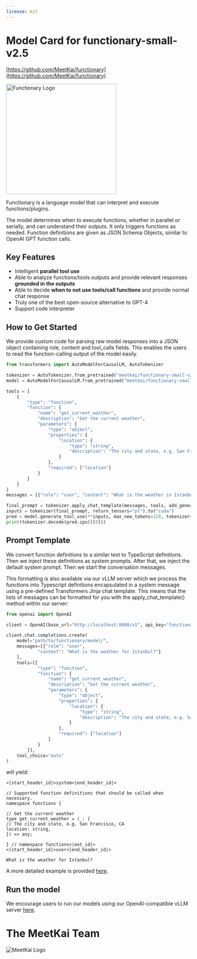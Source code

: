 ```yaml
---
license: mit
---
```

# Model Card for functionary-small-v2.5

[https://github.com/MeetKai/functionary](https://github.com/MeetKai/functionary)

<img src="https://huggingface.co/meetkai/functionary-medium-v2.2/resolve/main/functionary_logo.jpg" alt="Functionary Logo" width="300"/>

Functionary is a language model that can interpret and execute functions/plugins.

The model determines when to execute functions, whether in parallel or serially, and can understand their outputs. It only triggers functions as needed. Function definitions are given as JSON Schema Objects, similar to OpenAI GPT function calls.

## Key Features

- Intelligent **parallel tool use**
- Able to analyze functions/tools outputs and provide relevant responses **grounded in the outputs**
- Able to decide **when to not use tools/call functions** and provide normal chat response
- Truly one of the best open-source alternative to GPT-4
- Support code interpreter

## How to Get Started

We provide custom code for parsing raw model responses into a JSON object containing role, content and tool_calls fields. This enables the users to read the function-calling output of the model easily.

```python
from transformers import AutoModelForCausalLM, AutoTokenizer

tokenizer = AutoTokenizer.from_pretrained("meetkai/functionary-small-v2.5")
model = AutoModelForCausalLM.from_pretrained("meetkai/functionary-small-v2.5", device_map="auto", trust_remote_code=True)

tools = [
    {
        "type": "function",
        "function": {
            "name": "get_current_weather",
            "description": "Get the current weather",
            "parameters": {
                "type": "object",
                "properties": {
                    "location": {
                        "type": "string",
                        "description": "The city and state, e.g. San Francisco, CA"
                    }
                },
                "required": ["location"]
            }
        }
    }
]
messages = [{"role": "user", "content": "What is the weather in Istanbul and Singapore respectively?"}]

final_prompt = tokenizer.apply_chat_template(messages, tools, add_generation_prompt=True, tokenize=False)
inputs = tokenizer(final_prompt, return_tensors="pt").to("cuda")
pred = model.generate_tool_use(**inputs, max_new_tokens=128, tokenizer=tokenizer)
print(tokenizer.decode(pred.cpu()[0]))
```

## Prompt Template

We convert function definitions to a similar text to TypeScript definitions. Then we inject these definitions as system prompts. After that, we inject the default system prompt. Then we start the conversation messages.

This formatting is also available via our vLLM server which we process the functions into Typescript definitions encapsulated in a system message using a pre-defined Transformers Jinja chat template. This means that the lists of messages can be formatted for you with the apply_chat_template() method within our server:

```python
from openai import OpenAI

client = OpenAI(base_url="http://localhost:8000/v1", api_key="functionary")

client.chat.completions.create(
    model="path/to/functionary/model/",
    messages=[{"role": "user",
            "content": "What is the weather for Istanbul?"}
    ],
    tools=[{
            "type": "function",
            "function": {
                "name": "get_current_weather",
                "description": "Get the current weather",
                "parameters": {
                    "type": "object",
                    "properties": {
                        "location": {
                            "type": "string",
                            "description": "The city and state, e.g. San Francisco, CA"
                        }
                    },
                    "required": ["location"]
                }
            }
        }],
    tool_choice="auto"
)
```

will yield:

```
<|start_header_id|>system<|end_header_id|>

// Supported function definitions that should be called when necessary.
namespace functions {

// Get the current weather
type get_current_weather = (_: {
// The city and state, e.g. San Francisco, CA
location: string,
}) => any;

} // namespace functions<|eot_id|><|start_header_id|>user<|end_header_id|>

What is the weather for Istanbul?
```

A more detailed example is provided [here](https://github.com/MeetKai/functionary/blob/main/tests/prompt_test_v2.llama3.txt). 

## Run the model

We encourage users to run our models using our OpenAI-compatible vLLM server [here](https://github.com/MeetKai/functionary).

# The MeetKai Team
![MeetKai Logo](https://huggingface.co/meetkai/functionary-medium-v2.2/resolve/main/meetkai_logo.png "MeetKai Logo")
